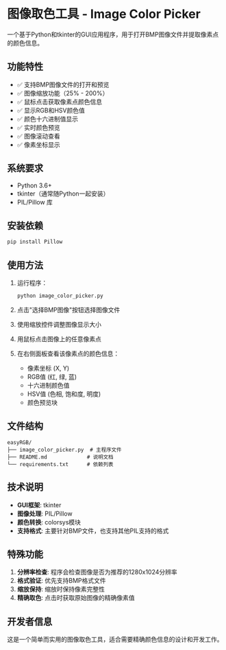 # 图像取色工具 - Image Color Picker

一个基于Python和tkinter的GUI应用程序，用于打开BMP图像文件并提取像素点的颜色信息。

## 功能特性

- ✅ 支持BMP图像文件的打开和预览
- ✅ 图像缩放功能（25% - 200%）
- ✅ 鼠标点击获取像素点颜色信息
- ✅ 显示RGB和HSV颜色值
- ✅ 颜色十六进制值显示
- ✅ 实时颜色预览
- ✅ 图像滚动查看
- ✅ 像素坐标显示

## 系统要求

- Python 3.6+
- tkinter（通常随Python一起安装）
- PIL/Pillow 库

## 安装依赖

```bash
pip install Pillow
```

## 使用方法

1. 运行程序：
   ```bash
   python image_color_picker.py
   ```

2. 点击"选择BMP图像"按钮选择图像文件

3. 使用缩放控件调整图像显示大小

4. 用鼠标点击图像上的任意像素点

5. 在右侧面板查看该像素点的颜色信息：
   - 像素坐标 (X, Y)
   - RGB值 (红, 绿, 蓝)
   - 十六进制颜色值
   - HSV值 (色相, 饱和度, 明度)
   - 颜色预览块

## 文件结构

```
easyRGB/
├── image_color_picker.py  # 主程序文件
├── README.md             # 说明文档
└── requirements.txt      # 依赖列表
```

## 技术说明

- **GUI框架**: tkinter
- **图像处理**: PIL/Pillow
- **颜色转换**: colorsys模块
- **支持格式**: 主要针对BMP文件，也支持其他PIL支持的格式

## 特殊功能

1. **分辨率检查**: 程序会检查图像是否为推荐的1280x1024分辨率
2. **格式验证**: 优先支持BMP格式文件
3. **缩放保持**: 缩放时保持像素完整性
4. **精确取色**: 点击时获取原始图像的精确像素值

## 开发者信息

这是一个简单而实用的图像取色工具，适合需要精确颜色信息的设计和开发工作。

